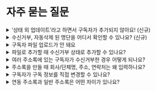 # 자주 묻는 질문



<details>

<summary>‘상태 외 업데이트’라고 하면서 구독자가 추가되지 않아요! (신규)</summary>



</details>

<details>

<summary>수신거부, 자동삭제 된 명단을 어디서 확인할 수 있나요? (신규)</summary>



</details>

<details>

<summary>구독자 파일 업로드가 안 돼요</summary>



### 언제 필요한가요? <a href="#h_01he4y5t97t3c2qjd5nbbww9qr" id="h_01he4y5t97t3c2qjd5nbbww9qr"></a>

* 구독자를 파일로 업로드했는데 오류가 발생할 때
* 구독자를 파일로 업로드했지만 \[다음] 버튼이 활성화되지 않아 진행이 어려울 때
* 구독자 정보를 선택하고 업로드를 눌렀지만, 오류가 발생하며 진행이 되지 않을 때
* 파일을 업로드했지만, 파일의 숫자와 실제 업로드된 구독자의 수가 다를 때

&#x20;

### 목록 <a href="#h_01heh9g8zht5a5dwvp9v1s4n33" id="h_01heh9g8zht5a5dwvp9v1s4n33"></a>

[파일의 형식이 CSV로 잘 저장됐는지 확인해 보세요](https://help.stibee.com/hc/ko/articles/4756529575567-%EA%B5%AC%EB%8F%85%EC%9E%90-%ED%8C%8C%EC%9D%BC-%EC%97%85%EB%A1%9C%EB%93%9C%EA%B0%80-%EC%95%88-%EB%8F%BC%EC%9A%94#h\_01H0S8D0W6GEFR4P5CPXGRV3XR)

[엑셀](https://help.stibee.com/hc/ko/articles/4756529575567-%EA%B5%AC%EB%8F%85%EC%9E%90-%ED%8C%8C%EC%9D%BC-%EC%97%85%EB%A1%9C%EB%93%9C%EA%B0%80-%EC%95%88-%EB%8F%BC%EC%9A%94#h\_01H0S8D6TK067JW6BQ4948AWE9)

[메모장(윈도우 전용)](https://help.stibee.com/hc/ko/articles/4756529575567-%EA%B5%AC%EB%8F%85%EC%9E%90-%ED%8C%8C%EC%9D%BC-%EC%97%85%EB%A1%9C%EB%93%9C%EA%B0%80-%EC%95%88-%EB%8F%BC%EC%9A%94#--)

[구독자 정보를 올바른 형식으로 입력했는지 확인해 보세요.](https://help.stibee.com/hc/ko/articles/4756529575567-%EA%B5%AC%EB%8F%85%EC%9E%90-%ED%8C%8C%EC%9D%BC-%EC%97%85%EB%A1%9C%EB%93%9C%EA%B0%80-%EC%95%88-%EB%8F%BC%EC%9A%94#h\_01H0S8DP00Q8JS4BM7H5QGH587)

[기본 형식](https://help.stibee.com/hc/ko/articles/4756529575567-%EA%B5%AC%EB%8F%85%EC%9E%90-%ED%8C%8C%EC%9D%BC-%EC%97%85%EB%A1%9C%EB%93%9C%EA%B0%80-%EC%95%88-%EB%8F%BC%EC%9A%94#h\_01HEHJ00PC8H8Y0DEZTH6QGEJR)

[날짜, 시간 타입](https://help.stibee.com/hc/ko/articles/4756529575567-%EA%B5%AC%EB%8F%85%EC%9E%90-%ED%8C%8C%EC%9D%BC-%EC%97%85%EB%A1%9C%EB%93%9C%EA%B0%80-%EC%95%88-%EB%8F%BC%EC%9A%94#h\_01HEHQT3QNGP7FBHY4ZFM55196)

[파일 용량을 확인해 보세요.](https://help.stibee.com/hc/ko/articles/4756529575567-%EA%B5%AC%EB%8F%85%EC%9E%90-%ED%8C%8C%EC%9D%BC-%EC%97%85%EB%A1%9C%EB%93%9C%EA%B0%80-%EC%95%88-%EB%8F%BC%EC%9A%94#2---)

[원본 파일의 모든 필드가 \[사용자 정의 필드\] 별로 올바르게 선택됐는지 확인해 보세요](https://help.stibee.com/hc/ko/articles/4756529575567-%EA%B5%AC%EB%8F%85%EC%9E%90-%ED%8C%8C%EC%9D%BC-%EC%97%85%EB%A1%9C%EB%93%9C%EA%B0%80-%EC%95%88-%EB%8F%BC%EC%9A%94#h\_01H0S8DZ775DYR4AWTWWED30XP)

['시크릿 모드'에서도 문제가 계속되는지 확인해 보세요.](https://help.stibee.com/hc/ko/articles/4756529575567-%EA%B5%AC%EB%8F%85%EC%9E%90-%ED%8C%8C%EC%9D%BC-%EC%97%85%EB%A1%9C%EB%93%9C%EA%B0%80-%EC%95%88-%EB%8F%BC%EC%9A%94#h\_01H0S8E42N5CG38KN3WM476NWP)

[다른 네트워크(예: 핸드폰 테더링)에서 파일을 업로드 해보세요.](https://help.stibee.com/hc/ko/articles/4756529575567-%EA%B5%AC%EB%8F%85%EC%9E%90-%ED%8C%8C%EC%9D%BC-%EC%97%85%EB%A1%9C%EB%93%9C%EA%B0%80-%EC%95%88-%EB%8F%BC%EC%9A%94#h\_01H0S8E9Y2K88JVTGNJJP6RTJG)

[자주 묻는 질문](https://help.stibee.com/hc/ko/articles/4756529575567-%EA%B5%AC%EB%8F%85%EC%9E%90-%ED%8C%8C%EC%9D%BC-%EC%97%85%EB%A1%9C%EB%93%9C%EA%B0%80-%EC%95%88-%EB%8F%BC%EC%9A%94#h\_01H0S8EEDC4Q2V6J2V1XWJ0DRD)

[Q. 원본 파일의 구독자 수와 실제로 추가된 구독자 수가 달라요.](https://help.stibee.com/hc/ko/articles/4756529575567-%EA%B5%AC%EB%8F%85%EC%9E%90-%ED%8C%8C%EC%9D%BC-%EC%97%85%EB%A1%9C%EB%93%9C%EA%B0%80-%EC%95%88-%EB%8F%BC%EC%9A%94#h\_01H0S8EMR8EDEYXYET2F60X5V6)

&#x20;

\[[파일로 추가하기](https://help.stibee.com/hc/ko/articles/5659537333775)]로 구독자를 추가할 때, 파일이 업로드되지 않을 수 있습니다. 업로드한 파일 내에 구독자 정보가 잘못된 형식으로 저장됐거나, 브라우저 또는 네트워크의 보안 문제을 이유로 파일이 업로드되지 않을 수 있습니다. 아래 내용에 따라 단계적으로 어떤 부분이 잘못됐는지 확인하고 빠르게 문제를 해결해 보세요.\
\


### 파일의 형식이 CSV로 잘 저장됐는지 확인해 보세요 <a href="#h_01h0s8d0w6gefr4p5cpxgrv3xr" id="h_01h0s8d0w6gefr4p5cpxgrv3xr"></a>

CSV 형식 파일이 아닌 다른 확장자 파일은 업로드할 수 없습니다. 확장자가 CSV인 파일도 저장 과정에서 파일 형식에 오류가 생겼을 수 있습니다. 아래의 방법을 참고해서 파일을 다시 저장한 뒤, 업로드 해보세요.

&#x20;

#### 엑셀 <a href="#h_01h0s8d6tk067jw6bq4948awe9" id="h_01h0s8d6tk067jw6bq4948awe9"></a>

_\* 엑셀 버전에 따라 메뉴나 버튼 이름은 다를 수 있습니다._

1. 엑셀을 실행합니다.
2. '파일 열기'를 누른 뒤, 파일을 선택하여 불러옵니다.
3. 파일 '다른 이름으로 저장하기'를 클릭합니다.
4. 파일 이름 아래에 표시된 파일 형식을 'CSV UTF-8(쉼표로 분리) (\*.csv)'로 선택합니다.
5. 저장합니다.

![stibee-file\_upload\_troubleshooting\_1.png](https://help.stibee.com/hc/article\_attachments/7013856259599)

&#x20;

#### 메모장(윈도우 전용) <a href="#undefined" id="undefined"></a>

1. 메모장을 실행합니다.
2. '파일 열기'를 누릅니다.
3. 텍스트 문서(\*.txt)로 되어있는 파일 형식을 '모든 파일 (\*.\*)'로 변경합니다.
4. CSV 파일을 선택하여 불러옵니다.
5. '파일 다른 이름으로 저장'을 클릭합니다.
6. 인코딩(E)을 'UTF-8'로 변경합니다.
7. 저장합니다.

![stibee-file\_upload\_troubleshooting\_2.png](https://help.stibee.com/hc/article\_attachments/7013840919439)

### &#x20;구독자 정보를 올바른 형식으로 입력했는지 확인해 보세요. <a href="#h_01h0s8dp00q8js4bm7h5qgh587" id="h_01h0s8dp00q8js4bm7h5qgh587"></a>

원본 파일에 잘못된 형식으로 구독자 정보가 입력되어 있으면 파일 업로드가 정상적으로 이루어지지 않을 수 있습니다. 원본 파일에 정보가 잘 입력되어 있는지 확인해 보세요. 샘플 파일을 내려받아 살펴보셔도 좋습니다. ([샘플 파일 내려받기](https://stibee.com/download/%EC%8A%A4%ED%8B%B0%EB%B9%84\_%EC%A3%BC%EC%86%8C%EB%A1%9D\_%EC%83%98%ED%94%8C.csv))

&#x20;

#### 기본 형식 <a href="#h_01hehj00pc8h8y0dezth6qgejr" id="h_01hehj00pc8h8y0dezth6qgejr"></a>

* 구독자 이메일 주소가 한 열(컬럼)에 입력되어 있어야 합니다.&#x20;
* 제목 행(이메일 주소, 이름)은 없어도 됩니다.
* 이메일 주소가 입력된 열 외에 다른 열은 필수가 아닙니다.
* 파일 업로드 후 각 열이 어떤 필드에 해당하는지 확인하기 때문에, 원본 파일의 열 순서와 제목 등은 신경 쓰지 않아도 됩니다.

![stibee-file\_upload\_troubleshooting\_3.png](https://help.stibee.com/hc/article\_attachments/7013918973711)\
\


#### 날짜, 시간 타입 형식 <a href="#h_01hehqt3qngp7fbhy4zfm55196" id="h_01hehqt3qngp7fbhy4zfm55196"></a>

날짜, 시간 타입은 지원하는 형식이 있습니다. 8자리(날짜), 12자리(날짜와 시간), 14자리(날짜와 시간) 형식을 지원합니다.

**\*주의:** 시간은 24시간 기준으로 입력해야 합니다. 예를 들어, 2023년 9월 20일 오후 5시 25분 15초를 추가하고 싶다면, 2023-09-20 17:25:15 형식으로 입력해야 합니다.

<pre><code><strong>지원하는 형식
</strong>
- 8자리
yyyy-MM-dd (예: 2023-01-24)
yyyy/MM/dd (예: 2023/01/24)
yyyy.MM.dd (예: 2023.01.24)
yyyy MM dd (예: 2023 01 24)
yyyyMMdd   (예: 20230124)

- 12자리
yyyy-MM-dd HH:mm (예: 2023-05-13 11:00)
yyyy/MM/dd HH:mm (예: 2023/01/24 11:00)
yyyy.MM.dd HH:mm (예: 2023.01.24 11:00)
yyyy MM dd HH:mm (예: 2023 01 24 11:00)
yyyyMMdd HH:mm   (예: 20230124 11:00)
yyyyMMddHHmm     (예: 202301241122)

- 14자리
yyyy-MM-dd HH:mm:ss (예: 2023-08-09 14:15:20)
yyyy/MM/dd HH:mm:ss (예: 2023/08/09 14:15:20)
yyyy.MM.dd HH:mm:ss (예: 2023.08.09 14:15:20)
yyyy MM dd HH:mm:ss (예: 20203 08 09 14:15:20)
yyyyMMdd HH:mm:ss   (예: 202030809 14:15:20)
yyyyMMddHHmmss      (예: 202030809141520)
</code></pre>

&#x20;

1995년 5월 6일이 생일인 구독자가 있습니다. 생일을 주소록에 추가하고 싶습니다.

* 1995-05-06 형식으로 입력하면 생일이 추가됩니다.
* 1995-5-6 형식으로 입력하면 생일이 추가되지 않습니다.

2023년 11월 24일 오후 10시 35분 15초에 구독한 구독자가 있습니다. 구독일과 구독한 시간을 추가하고 싶습니다.

* 2023.11.23 22:35:15 형식으로 입력하면 구독일과 시간이 추가됩니다.
* 2023.11.23 오후 10:35:15 형식으로 입력하면 오전 10시 35분으로 추가됩니다. 시간은 24시간 형식으로 입력해야 합니다.

&#x20;

### 파일 용량을 확인합니다. <a href="#id-2" id="id-2"></a>

업로드할 수 있는 파일의 용량을 **50MB**로 제한하고 있습니다. 더 큰 용량의 파일로 구독자를 추가해야 한다면, 50MB 이내로 파일을 쪼개어 업로드하는 것을 권장합니다. 이메일 주소만 입력되어 있다고 가정했을 때 50MB는 약 250만 행에 해당합니다.

&#x20;

### 원본 파일의 모든 필드가 \[사용자 정의 필드] 별로 올바르게 선택됐는지 확인해 보세요. <a href="#h_01h0s8dz775dyr4awtwwed30xp" id="h_01h0s8dz775dyr4awtwwed30xp"></a>

파일 형식, 용량, 원본 파일에 문제가 없는데 파일 업로드가 되지 않는다면, 파일 업로드 단계에서 원본 파일 필드와 \[사용자 정의 필드]가 잘 선택되어 연결됐는지 확인해 보세요.

**\*주의:** 사용하지 않는 필드가 있다면 '사용 안 함'으로 선택해야 합니다. 선택되지 않은 행이 남아 있으면 파일이 업로드되지 않습니다.![stibee-file\_upload\_troubleshooting\_4.png](https://help.stibee.com/hc/article\_attachments/7013901827983)

&#x20;

### '시크릿 모드'에서도 문제가 계속되는지 확인해 보세요. <a href="#h_01h0s8e42n5cg38kn3wm476nwp" id="h_01h0s8e42n5cg38kn3wm476nwp"></a>

종종 브라우저에서 사용하는 확장 프로그램이 정상적인 기능 동작을 방해하는 경우가 있습니다. 브라우저를 '시크릿 모드' 상태로 바꾼 뒤, 파일을 업로드 해보면 확인할 수 있습니다. 시크릿 모드에서는 파일이 업로드된다면 브라우저의 확장 프로그램 문제일 가능성이 높습니다. 확장 프로그램을 하나씩 비활성화해 보면서 어떤 프로그램이 원인인지 확인해 보아야 합니다.&#x20;

### &#x20;다른 네트워크에서 파일을 업로드해 보세요. <a href="#h_01h0s8e9y2k88jvtgnjjp6rtjg" id="h_01h0s8e9y2k88jvtgnjjp6rtjg"></a>

네트워크 보안 설정을 이유로 파일 업로드에 제한이 걸리는 경우가 있습니다. 지금 사용하는 네트워크가 아닌 다른 네트워크(예: 핸드폰 테더링 등)에서 파일을 업로드 해보면 이를 확인하실 수 있습니다. 다른 네트워크에서는 파일이 정상적으로 업로드된다면 네트워크 보안 문제일 가능성이 높습니다. 이 경우 내부 보안 관리자분께 문의해 보시면 빠르게 문제를 해결하실 수 있습니다.

&#x20;

### 자주 묻는 질문 <a href="#h_01h0s8eedc4q2v6j2v1xwj0drd" id="h_01h0s8eedc4q2v6j2v1xwj0drd"></a>

**Q. 원본 파일의 구독자 수와 실제로 추가된 구독자 수가 달라요.**

A. 원본 파일에 이메일 주소가 중복으로 등록되어 있거나 형식에 맞지 않는 정보가 입력되어 있어 주소록에 구독자가 추가되지 않았을 수 있습니다. 또는 이미 주소록에 존재하는 이메일 주소를 입력했기 때문에 기존 정보가 '업데이트' 된 상황일 수 있습니다. _스티비에서는 이 경우를 \[_[_상태 외 업데이트_](https://help.stibee.com/hc/ko/articles/5659537333775)_]라고 합니다._\
\
\[상태 외 업데이트]로 등록된 구독자가 목록에서 확인되지 않는다면 '수신거부'나 '자동삭제' 상태일 수 있습니다. 아래 절차로 확인해 보세요.

1. 확인하고 싶은 주소록을 선택합니다.
2. \[구독자 목록 → 구독 중 필터]를 클릭합니다.
3. \[구독 중, 수신거부, 자동삭제] 등 구독 상태별로 체크하여 목록을 확인합니다.

</details>

<details>

<summary>파일로 추가할 때 수신거부 상태로 추가할 수 있나요?</summary>

수신거부에 대한 값을 CSV 파일에 미리 입력하면, 구독자를 파일로 추가할 때 수신거부 상태로 추가할 수 있습니다.\
\
&#x20;CSV 파일에서 수신거부 여부를 표시할 열을 추가합니다. 수신거부 상태로 추가할 구독자는 이 열에 **Y**를 입력합니다.

![](https://help.stibee.com/hc/article\_attachments/4756474094735/6270c4c81e1e3.png)

\
구독자 정보가 주소록의 어떤 항목에 해당하는지 선택할 때, 수신거부에 대한 값을 입력한 열을 **수신거부** 항목으로 선택합니다.&#x20;

![](https://help.stibee.com/hc/article\_attachments/4756540293263/6270c4cac07b4.png)

\
수신거부 항목으로 선택된 열에 **Y**가 입력되어있으면, 그 구독자는 수신거부 상태로 추가됩니다. 만약 이미 등록된 구독자라면, 수신거부 상태로 변경됩니다.

\


</details>

<details>

<summary>여러 주소록에 있는 구독자가 수신거부한 경우 어떻게 되나요?</summary>

### 언제 필요한가요?

* 여러 주소록에 중복으로 등록된 구독자가 있고 이 구독자가 수신거부를 했을 때 다른 주소록에서는 어떻게 관리되는지 궁금할 때

&#x20;

수신거부는 기본적으로 각 주소록 단위에서 관리됩니다. 예를 들어 [dooly@stibee.com](mailto:dooly@stibee.com) 이라는 구독자가 A, B 두개의 주소록에 등록되어 있고 A 주소록에 발송한 이메일에서 수신거부를 했다면,&#x20;

* A 주소록에 등록된 [dooly@stibee.com](mailto:dooly@stibee.com)의 구독 상태는 \[수신거부]로 변경됩니다.
* B 주소록에 등록된 [dooly@stibee.com](mailto:dooly@stibee.com%EC%9D%98)의 구독 상태는 그대로 \[구독 중] 상태로 유지됩니다.

이 경우 구독자 수 계산은 만약에 A,B 두 주소록에 모두 [dooly@stibee.com](mailto:dooly@stibee.com%EC%9D%B4%EB%9D%BC%EB%8A%94)이 '구독 중' 상태로 등록되어 있다면 자동으로 중복은 제거되고 1명으로 계산됩니다. 만약에 위 사례처럼 [dooly@stibee.com](mailto:dooly@stibee.com)이 한 주소록에서만 수신거부로 처리가 됐다고 해도 아직 B 주소록에는 '구독 중' 상태로 남아있기 때문에 이 경우 [dooly@stibee.com](mailto:dooly@stibee.com) 구독자는 마찬가지로 1명으로 계산됩니다. \
\
구독자 수 계산에서 [dooly@stibee.com](mailto:dooly@stibee.com)을 제외하고 싶다면 A,B 두 주소록에서 모두 '수신거부' 상태로 변경되어야 합니다.

</details>

<details>

<summary>주소록을 만들 때 회사/단체명, 주소, 연락처는 왜 입력하나요?</summary>

정보통신망법에 따라 영리목적의 광고성 정보를 포함한 이메일은 본문에 전송자의 명칭, 전화번호 및 주소를 표시해야 합니다. 이를 지키지 않으면 과태료 부과 및 형사처분의 대상이 될 수 있습니다. 영리목적의 광고성 정보는 이메일을 보내는 사람이 경제적 이득을 취할 목적으로 보내는 자기 자신에 대한 정보나 보내는 사람이 제공할 재화나 서비스의 내용을 말합니다.\
\
하지만 이는 일반적인 내용일 뿐이고 영리목적의 광고성 정보에 해당하는지 여부는 사안마다 다릅니다. 따라서 보내는 사람이 누구인지, 보내는 내용이 무엇인지에 따라 세심하게 검토할 필요가 있습니다. 자세한 내용은 KISA 불펍스팸대응센터의 [광고 정보 전송시 준수사항](https://spam.kisa.or.kr/spam/na/ntt/selectNttInfo.do?mi=1020\&bbsId=1002\&nttSn=1171)을 참고하세요.\
\
주소록을 만들 때 입력한 회사/단체명, 주소, 연락처는, 이메일을 만들 때 **콘텐츠**에서 **푸터** 상자를 추가하면 자동으로 추가됩니다. 추가된 푸터 상자의 회사/단체명, 주소, 연락처는 수정하거나 속성을 변경할 수 있습니다.

![](https://help.stibee.com/hc/article\_attachments/4756497205775/6270c4d911c1b.png)

&#x20;

</details>

<details>

<summary>구독자가 구독 정보를 직접 변경할 수 있나요?</summary>

구독 정보 변경 화면에서 구독자가 자신의 구독 정보를 직접 변경할 수 있습니다. 구독 폼의 구독 확인 메시지나 구독 확인 화면 등의 링크를 통해서 구독자가 구독 정보 변경 화면에 접근할 수 있습니다.\
\


## 구독 정보 변경 화면 URL 확인하기

주소록 - 구독 관리 화면 - 구독 정보 변경 화면에서 URL을 확인할 수 있습니다.

![](https://help.stibee.com/hc/article\_attachments/4756506709903/6270c292180ba.png)

\
아래 방법으로 URL을 직접 확인할 수도 있습니다. 구독 정보 변경 화면은 아래와 같은 형식으로 구성된 URL로 접근할 수 있습니다.

* [https://page.stibee.com/subscribers/auth/{listid}](https://page.stibee.com/subscribers/auth/%7Blistid%7D)

listid(주소록에 할당된 고유의 아이디)는 아래의 방법으로 확인할 수 있습니다.

* 주소록 목록에서 주소록 이름을 클릭하여 “주소록 대시보드"로 이동
* 브라우저에 표시되는 URL에서 "lists" 뒤의 숫자를 확인

![](https://help.stibee.com/hc/article\_attachments/4756511327887/6270c2944e12a.png)

구독 정보 변경 화면의 양식 URL의 {list id] 부분에 확인한 listid 번호를 넣어주고 이 URL로 접속하면 이메일 주소를 입력하는 화면이 표시됩니다.

* 예) [https://page.stibee.com/subscribers/auth/3](https://page.stibee.com/subscribers/auth/3)

## 구독 정보 변경 화면 접속하기

확인한 구독 정보 변경 화면의 URL을 구독자가 클릭하면 '이메일 주소' 입력화면으로 이동합니다. 여기에 구독 신청한 이메일 주소를 입력하고 **구독 정보 변경 링크 보내기**를 클릭하면, 입력한 이메일 주소로 구독 변경 링크가 포함된 이메일이 발송됩니다.

![](https://help.stibee.com/hc/article\_attachments/4756506767759/6270c2967c6ee.png)

\
전송 된 이메일 본문에서 \[**네, 이메일 주소가 맞습니다]**를 클릭하면, 구독 정보를 변경할 수 있는 화면으로 이동합니다.

![](https://help.stibee.com/hc/article\_attachments/4756511370511/6270c297eb8b4.png)

&#x20;

## 구독 정보 변경하기

이 화면에서 이메일 주소, 이름 등 구독 정보가 표시되는 영역 오른쪽의 변경하기를 클릭하면 구독 정보를 변경할 수 있습니다. 수신거부를 클릭하면 수신거부를 할 수 있습니다.

![](https://help.stibee.com/hc/article\_attachments/4756506818575/6270c299b4491.png)

</details>

<details>

<summary>연동 주소록과 일반 주소록은 어떤 차이가 있나요?</summary>



### 언제 필요한가요? <a href="#h_01hfxs72h3dzd2jw2h6d229hdv" id="h_01hfxs72h3dzd2jw2h6d229hdv"></a>

* 일반 주소록과 연동 주소록의 차이가 궁금할 때

&#x20;

스티비는 일반 주소록, 유료 구독 주소록, 연동 주소록 총 3가지 주소록을 제공하고 있습니다. [일반 주소록](https://help.stibee.com/hc/ko/articles/5659543793551)은 모든 워크스페이스에서 사용할 수 있습니다. [유료 구독 주소록](https://help.stibee.com/hc/ko/articles/4756469156623)은 스탠다드 요금제부터 사용할 수 있습니다. 외부 서비스와 연동하는 경우 [연동 주소록](https://help.stibee.com/hc/ko/categories/4734016730767)을 이용할 수 있습니다. 3가지 주소록은 기능에 차이가 있으므로 사용 목적에 따라 주소록 종류를 선택해서 사용해야 합니다.

&#x20;

### 일반 주소록 기능 <a href="#h_01hfxs672qnrgf628dzked2xtb" id="h_01hfxs672qnrgf628dzked2xtb"></a>

일반 주소록은 구독자를 직접 혹은 파일로 추가할 수 있으며, [구독 폼](https://help.stibee.com/hc/ko/articles/4756470653199)을 이용해서 구독 신청을 받을 수 있지만 유료 결제, 외부 서비스의 DB를 불러오는 기능은 사용할 수 없습니다.

&#x20;

💬 다음은 **스탠다드, 프로, 엔터프라이즈 요금제**에 해당하는 내용입니다.

&#x20;

### 유료 구독 주소록 기능 <a href="#h_01hfxs672qpd4422ab2dfj0vy9" id="h_01hfxs672qpd4422ab2dfj0vy9"></a>

유료 구독 주소록은 구독자가 유로 결제를 할 수 있는 기능이 추가된 주소록으로, 유료 결제 기능 외에는 일반 주소록과 같은 기능을 제공합니다. 구독자를 직접 또는 파일로 추가할 수 있으며, 구독 폼을 이용해서 구독 신청을 받을 수 있습니다.

&#x20;

### 연동 주소록 기능 <a href="#h_01hfxs672q8czy3728dfch3zr0" id="h_01hfxs672q8czy3728dfch3zr0"></a>

연동 주소록은 외부 서비스와 연결된 주소록으로 일반 주소록, 유료 구독 주소록과 사용 방식에 차이가 있습니다. 외부 서비스 회원 DB와 연결되어 있으므로 스티비 주소록에서 직접 혹은 파일로 구독자를 추가할 수 없고, 구독 폼과 페이지 기능을 사용할 수 없습니다. 연동 주소록을 사용할 수 있는 외부 서비스는 카페24, 고도몰, 식스샵, 도너스가 있습니다.

* 카페24 연동 주소록: 카페24 연동 주소록은 '실시간 연동' 방식으로, 카페24 회원 DB가 스티비 주소록과 실시간으로 연동됩니다. 카페24에서 스티비 앱을 설치하여 연동을 진행할 수 있으며, 자세한 방법은 [카페24 연동하기](https://help.stibee.com/hc/ko/articles/4756508473999)를 참고해 주세요.
* [고도몰](https://help.stibee.com/hc/ko/articles/4756527076623), [식스샵](https://help.stibee.com/hc/ko/articles/4756493115407), [도너스](https://help.stibee.com/hc/ko/articles/4756471205903) 연동 주소록: \[연동 시작하기] 버튼을 누르면 외부 서비스 회원 DB를 스티비 주소록에 구독자 목록으로 불러옵니다. 구독자 목록을 불러올 때마다 전체 구독자가 삭제되고, 다시 추가되는 방식으로 작동합니다. 구독자를 추가하는 방식이 일반 주소록, 유료 구독 주소록과는 다르므로 자동 이메일 트리거 중 '주소록 추가' 트리거는 사용할 수 없습니다.

</details>
